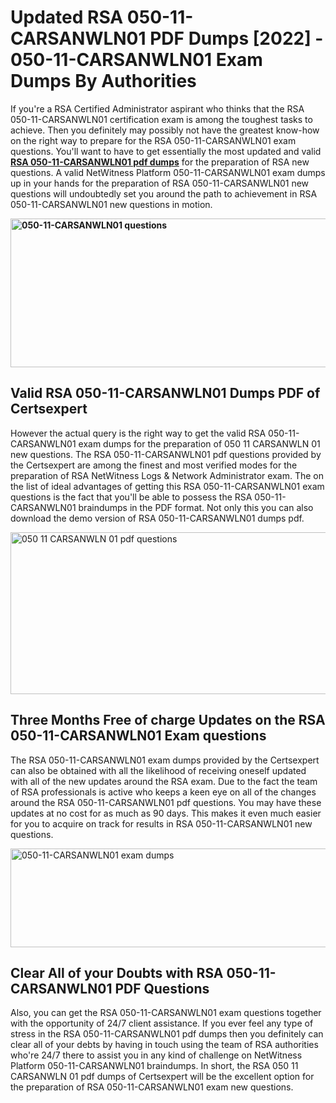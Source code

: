 <h1><strong>Updated RSA 050-11-CARSANWLN01 PDF Dumps [2022] - 050-11-CARSANWLN01 Exam Dumps By Authorities&nbsp;</strong></h1>
<p><span style="font-weight: 400;">If you're a RSA Certified Administrator aspirant who thinks that the RSA 050-11-CARSANWLN01 certification exam is among the toughest tasks to achieve. Then you definitely may possibly not have the greatest know-how on the right way to prepare for the RSA 050-11-CARSANWLN01 exam questions. You'll want to have to get essentially the most updated and valid <strong><a href="https://www.certsexpert.com/050-11-CARSANWLN01-pdf-questions.html">RSA 050-11-CARSANWLN01 pdf dumps</a></strong> for the preparation of RSA new questions. A valid NetWitness Platform  050-11-CARSANWLN01 exam dumps up in your hands for the preparation of RSA 050-11-CARSANWLN01 new questions will undoubtedly set you around the path to achievement in RSA 050-11-CARSANWLN01 new questions in motion.</span></p>
<p><span style="font-weight: 400;"><strong><img style="display: block; margin-left: auto; margin-right: auto;" src="https://i.ibb.co/QXh983F/73475278-2429792180625311-4586132736837681152-n.jpg" alt="050-11-CARSANWLN01 questions" width="632" height="238" /></strong></span></p>
<h2><strong>Valid RSA 050-11-CARSANWLN01 Dumps PDF of Certsexpert</strong></h2>
<p><span style="font-weight: 400;">However the actual query is the right way to get the valid RSA 050-11-CARSANWLN01 exam dumps for the preparation of 050 11 CARSANWLN 01 new questions. The RSA 050-11-CARSANWLN01 pdf questions provided by the Certsexpert are among the finest and most verified modes for the preparation of RSA NetWitness Logs & Network Administrator exam. The on the list of ideal advantages of getting this RSA 050-11-CARSANWLN01 exam questions is the fact that you'll be able to possess the RSA 050-11-CARSANWLN01 braindumps in the PDF format. Not only this you can also download the demo version of RSA 050-11-CARSANWLN01 dumps pdf.</span></p>
<p><span style="font-weight: 400;"><img style="display: block; margin-left: auto; margin-right: auto;" src="https://i.ibb.co/Jd8hN2L/76714008-3182067705200142-8735104740007870464-n.jpg" alt="050 11 CARSANWLN 01 pdf questions" width="701" height="259" /></span></p>
<h2><strong>Three Months Free of charge Updates on the RSA 050-11-CARSANWLN01 Exam questions</strong></h2>
<p><span style="font-weight: 400;">The RSA 050-11-CARSANWLN01 exam dumps provided by the Certsexpert can also be obtained with all the likelihood of receiving oneself updated with all of the new updates around the RSA exam. Due to the fact the team of RSA professionals is active who keeps a keen eye on all of the changes around the RSA 050-11-CARSANWLN01 pdf questions. You may have these updates at no cost for as much as 90 days. This makes it even much easier for you to acquire on track for results in RSA 050-11-CARSANWLN01 new questions.</span></p>
<p><span style="font-weight: 400;"><a href="https://www.certsexpert.com/050-11-CARSANWLN01-pdf-questions.html"><img style="display: block; margin-left: auto; margin-right: auto;" src="https://i.ibb.co/TMnKrkJ/75398236-424489711531572-5064688549987614720-n.jpg" alt="050-11-CARSANWLN01 exam dumps" width="714" height="158" /></a></span></p>
<h2><strong>Clear All of your Doubts with RSA 050-11-CARSANWLN01 PDF Questions</strong></h2>
<p>Also, you can get the RSA 050-11-CARSANWLN01 exam questions together with the opportunity of 24/7 client assistance. If you ever feel any type of stress in the RSA 050-11-CARSANWLN01 pdf dumps then you definitely can clear all of your debts by having in touch using the team of RSA authorities who're 24/7 there to assist you in any kind of challenge on NetWitness Platform  050-11-CARSANWLN01 braindumps. In short, the RSA 050 11 CARSANWLN 01 pdf dumps of Certsexpert will be the excellent option for the preparation of RSA 050-11-CARSANWLN01 exam new questions.</p>
